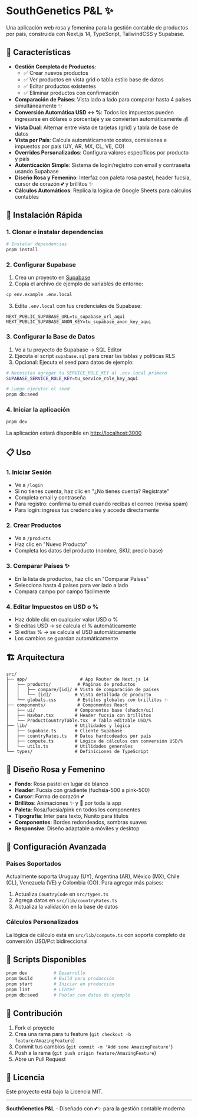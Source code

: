 # SouthGenetics P&L ✨

Una aplicación web rosa y femenina para la gestión contable de productos por país, construida con Next.js 14, TypeScript, TailwindCSS y Supabase.

## 🌸 Características

- **Gestión Completa de Productos**: 
  - ✅ Crear nuevos productos
  - ✅ Ver productos en vista grid o tabla estilo base de datos
  - ✅ Editar productos existentes
  - ✅ Eliminar productos con confirmación
- **Comparación de Países**: Vista lado a lado para comparar hasta 4 países simultáneamente ✨
- **Conversión Automática USD ↔ %**: Todos los impuestos pueden ingresarse en dólares o porcentaje y se convierten automáticamente 💰
- **Vista Dual**: Alternar entre vista de tarjetas (grid) y tabla de base de datos
- **Vista por País**: Calcula automáticamente costos, comisiones e impuestos por país (UY, AR, MX, CL, VE, CO)
- **Overrides Personalizados**: Configura valores específicos por producto y país
- **Autenticación Simple**: Sistema de login/registro con email y contraseña usando Supabase
- **Diseño Rosa y Femenino**: Interfaz con paleta rosa pastel, header fucsia, cursor de corazón 💕 y brillitos ✨
- **Cálculos Automáticos**: Replica la lógica de Google Sheets para cálculos contables

## 🚀 Instalación Rápida

### 1. Clonar e instalar dependencias

```bash
# Instalar dependencias
pnpm install
```

### 2. Configurar Supabase

1. Crea un proyecto en [Supabase](https://supabase.com)
2. Copia el archivo de ejemplo de variables de entorno:

```bash
cp env.example .env.local
```

3. Edita `.env.local` con tus credenciales de Supabase:

```env
NEXT_PUBLIC_SUPABASE_URL=tu_supabase_url_aqui
NEXT_PUBLIC_SUPABASE_ANON_KEY=tu_supabase_anon_key_aqui
```

### 3. Configurar la Base de Datos

1. Ve a tu proyecto de Supabase → SQL Editor
2. Ejecuta el script `supabase.sql` para crear las tablas y políticas RLS
3. Opcional: Ejecuta el seed para datos de ejemplo:

```bash
# Necesitas agregar tu SERVICE_ROLE_KEY al .env.local primero
SUPABASE_SERVICE_ROLE_KEY=tu_service_role_key_aqui

# Luego ejecutar el seed
pnpm db:seed
```

### 4. Iniciar la aplicación

```bash
pnpm dev
```

La aplicación estará disponible en [http://localhost:3000](http://localhost:3000)

## 📋 Uso

### 1. Iniciar Sesión
- Ve a `/login`
- Si no tienes cuenta, haz clic en "¿No tienes cuenta? Regístrate"
- Completa email y contraseña
- Para registro: confirma tu email cuando recibas el correo (revisa spam)
- Para login: ingresa tus credenciales y accede directamente

### 2. Crear Productos
- Ve a `/products`
- Haz clic en "Nuevo Producto"
- Completa los datos del producto (nombre, SKU, precio base)

### 3. Comparar Países ✨
- En la lista de productos, haz clic en "Comparar Países"
- Selecciona hasta 4 países para ver lado a lado
- Compara campo por campo fácilmente

### 4. Editar Impuestos en USD o %
- Haz doble clic en cualquier valor USD o %
- Si editas USD → se calcula el % automáticamente
- Si editas % → se calcula el USD automáticamente
- Los cambios se guardan automáticamente

## 🏗️ Arquitectura

```
src/
├── app/                    # App Router de Next.js 14
│   ├── products/          # Páginas de productos
│   │   ├── compare/[id]/ # Vista de comparación de países
│   │   └── [id]/         # Vista detallada de producto
│   └── globals.css        # Estilos globales con brillitos ✨
├── components/            # Componentes React
│   ├── ui/               # Componentes base (shadcn/ui)
│   ├── Navbar.tsx        # Header fucsia con brillitos
│   └── ProductCountryTable.tsx  # Tabla editable USD/% 
├── lib/                  # Utilidades y lógica
│   ├── supabase.ts       # Cliente Supabase
│   ├── countryRates.ts   # Datos hardcodeados por país
│   ├── compute.ts        # Lógica de cálculos con conversión USD/% 
│   └── utils.ts          # Utilidades generales
└── types/                # Definiciones de TypeScript
```

## 🎨 Diseño Rosa y Femenino

- **Fondo**: Rosa pastel en lugar de blanco
- **Header**: Fucsia con gradiente (fuchsia-500 a pink-500)
- **Cursor**: Forma de corazón 💕
- **Brillitos**: Animaciones ✨ y 💫 por toda la app
- **Paleta**: Rosa/fucsia/pink en todos los componentes
- **Tipografía**: Inter para texto, Nunito para títulos
- **Componentes**: Bordes redondeados, sombras suaves
- **Responsive**: Diseño adaptable a móviles y desktop

## 🔧 Configuración Avanzada

### Países Soportados
Actualmente soporta Uruguay (UY), Argentina (AR), México (MX), Chile (CL), Venezuela (VE) y Colombia (CO). Para agregar más países:

1. Actualiza `CountryCode` en `src/types.ts`
2. Agrega datos en `src/lib/countryRates.ts`
3. Actualiza la validación en la base de datos

### Cálculos Personalizados
La lógica de cálculo está en `src/lib/compute.ts` con soporte completo de conversión USD/Pct bidireccional

## 📝 Scripts Disponibles

```bash
pnpm dev          # Desarrollo
pnpm build        # Build para producción
pnpm start        # Iniciar en producción
pnpm lint         # Linter
pnpm db:seed      # Poblar con datos de ejemplo
```

## 🤝 Contribución

1. Fork el proyecto
2. Crea una rama para tu feature (`git checkout -b feature/AmazingFeature`)
3. Commit tus cambios (`git commit -m 'Add some AmazingFeature'`)
4. Push a la rama (`git push origin feature/AmazingFeature`)
5. Abre un Pull Request

## 📄 Licencia

Este proyecto está bajo la Licencia MIT.

---

**SouthGenetics P&L** - Diseñado con 💕✨ para la gestión contable moderna
